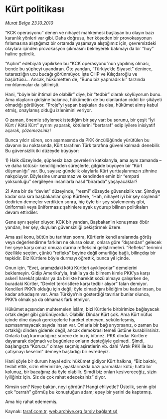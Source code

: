 # Kürt politikası

*Murat Belge 23.10.2010*

<div class="yazi"><p>“KCK operasyonu” denen ve nihayet mahkemesi başlayan bu olayın bazı karanlık yönleri var gibi. Daha doğrusu, her köşeden bir provokasyonun fırlamasına alıştığımız bir ortamda yaşamaya alıştığımız için, çevremizdeki olaylara içinden provokasyon çıkmasını bekleyerek bakmayı da bir “huy” haline getirdik.</p>
<p>“Açılım” edebiyatı yapılırken bu “KCK operasyonu”nun yapılmış olması, bende bu şüpheyi uyandıran. Öte yandan, “Türkiye’de Siyaset” denince, tutarsızlığın ucu bucağı görünmüyor. İşte CHP ve Kılıçdaroğlu ve başörtüsü... Ancak, hükümetten de, “Bunu biz yapmadık ki” tarzında mırıldanmalar da işitilmişti.</p>
<p>Hani, “böyle bir ihtimal de olabilir” diye, bir “tedbir” olarak söylüyorum bunu. Ama olayların gidişine bakınca, hükümetin de bu olanlardan ciddi bir şikâyeti olmadığı görülüyor. “Proje”yi yapan başkaları da olsa, hükümet almış kabul etmiş, onaylamış olduğu izlenimini veriyor.</p>
<p>O zaman, önemle söylemek istediğim bir şey var: bu sorunu, bir çeşit “İyi Kürt / Kötü Kürt” ayrımı yaparak, kötülerini “bertaraf” edip iyilere inisiyatif açarak, <i>çözemezsiniz</i>!</p>
<p>Bunca yıldır süren, son aşamasında da PKK öncülüğünde yürütülen bu davanın bu noktasında, Kürt tarafının Türk tarafına güveni kalmadı denebilir. Bu güvensizlik iki düzeyde büyüyor: </p>
<p>1) Halk düzeyinde, şüphesiz bazı çevrelerin katkılarıyla, ama aynı zamanda –ve daha kötüsü- kendiliğinden süreçlerle, gitgide büyüyen bir “Kürt düşmanlığı” var. Bu, sayısız gündelik olaylarla Kürt yurttaşlarımızın zihnine nakşoluyor. Böylesine umursamaz ve kendinden emin bir “empati yoksunluğu” sergileyen insanlarla nasıl “birarada” yaşayacaklar?</p>
<p>2) Ama bir de “devlet” düzeyinde, “resmî” düzeyde güvensizlik var. Şimdiye kadar sıra sıra başbakanlar çıkıp Kürtlere, “Hah, nihayet iyi bir şey söylendi” dedirten demeçler verdikten sonra, hiç öyle bir şey söylememiş gibi, üniformalı veya üniformasız şahinlere ayak uydurup bilinen politikaları devam ettirdiler.</p>
<p>Gene aynı şeyler oluyor. KCK bir yandan, Başbakan’ın konuşması öbür yandan, her şey, duyulan güvensizliği pekiştirmek üzere.</p>
<p>Ama asıl konu, bütün bu tarihten sonra, Kürtlerin kendi aralarında görüş veya değerlendirme farkları ne olursa olsun, onlara göre “dışarıdan” gelecek her şeye karşı omuz omuza durma refleksini geliştirmeleri. “Refleks” terimini özellikle seçtim, çünkü “refleks” beyine değil omuriliğe bağlı, bilinçdışı bir tepkidir. Biz Kürtlere böyle durmayı öğrettik, bunca yıl içinde.</p>
<p>Onun için, “Evet, aramızdaki kötü Kürtleri ayıklıyorlar” demelerini beklemeyin. Gidip Amerika’yla, Irak’la ya da bilmem kimle PKK’ya karşı askerî harekât planlar ya da birlikte harekât sözü almaya çalışırken de, buradaki Kürtler, “Devlet teröristlere karşı tedbir alıyor” falan demiyor. Kendileri PKK’lı olduğu için değil; öyle olmadığını bildiğim bu kadar insan, bu kadar arkadaşım var. Ama Türkiye’nin gösterdiği tavırlar bunlar olunca, PKK’lı olmak ya da olmamak fark etmiyor.</p>
<p>Hükümet açısından muhtemelen İslâm, bizi Kürtlerle birbirimize bağlayacak ortak değer gibi görünüyordur. Olabilir. Dindar Kürt çok. Ama Kürt nüfus içinde dine dayalı gerekçelerle hareket etmeyen, sekülerleşmiş, azımsanmayacak sayıda insan var. Onlarla bir bağ arıyorsanız, o zaman bu ortaklığı dinden giderek değil, ancak demokrasi temeli üstüne kurabilirsiniz. Onlarla bağ kurmadığınız sürece de bu iş bitmez. PKK dindar Kürtlere dayanarak doğmadı ve bugünlere onların desteğiyle gelmedi. Şimdi, başlangıçta “Korucu” olmayı seçmiş aşiretlerin vb. dahi “Artık PKK ile bu çatışmayı keselim” demeye başladığı bir evredeyiz.</p>
<p>Hani şöyle bir durum hayal edin: hükümet gidiyor Kürt halkına, “Biz baktık, tesbit ettik, sizin ellerinizde, ayaklarınızda bazı parmaklar kötü; hattâ bir kolunuz, bir bacağınız da öyle olabilir. Şimdi biz onları kesivereceğiz, sizin iyiliğiniz için. Siz de çok rahat edeceksiniz” diyor.</p>
<p>Kimsin sen? Neye baktın, neyi gördün? Hangi ehliyetle? Üstelik, senin gibi çok “cerrah” görmüş bu konuştuğun adam; epey bir yerini de kaptırmış.</p>
<p>Ama hiç rahat edememiş.</p></div>

Kaynak: [taraf.com.tr](http://www.taraf.com.tr:80/murat-belge/makale-kurt-politikasi.htm), [web.archive.org (arşiv bağlantısı)](http://web.archive.org/web/20101025142743/http://www.taraf.com.tr:80/murat-belge/makale-kurt-politikasi.htm)
